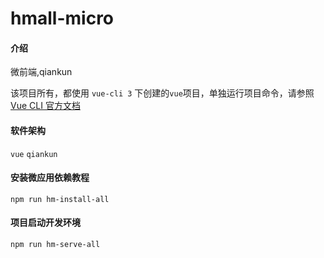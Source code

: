 # hmall-micro

#### 介绍

微前端,qiankun

该项目所有，都使用 `vue-cli 3` 下创建的`vue`项目，单独运行项目命令，请参照 [Vue CLI 官方文档](https://cli.vuejs.org/zh/guide/prototyping.html)

#### 软件架构

`vue` `qiankun`


#### 安装微应用依赖教程

 `npm run hm-install-all`

#### 项目启动开发环境

`npm run hm-serve-all`


